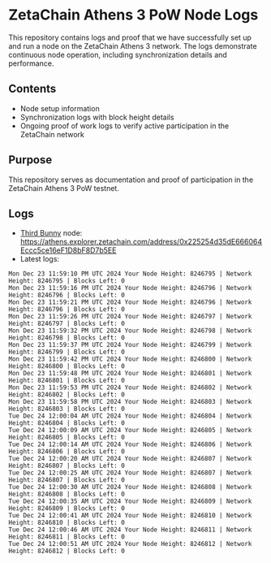 # ZetaChain Athens 3 PoW Node Logs
This repository contains logs and proof that we have successfully set up and run a node on the ZetaChain Athens 3 network. The logs demonstrate continuous node operation, including synchronization details and performance.

## Contents
- Node setup information
- Synchronization logs with block height details
- Ongoing proof of work logs to verify active participation in the ZetaChain network

## Purpose
This repository serves as documentation and proof of participation in the ZetaChain Athens 3 PoW testnet.

## Logs

- [Third Bunny](https://thirdbunny.xyz/) node: https://athens.explorer.zetachain.com/address/0x225254d35dE666064Eccc5ce16eF1D8bF8D7b5EE
- Latest logs:
```
Mon Dec 23 11:59:10 PM UTC 2024 Your Node Height: 8246795 | Network Height: 8246795 | Blocks Left: 0
Mon Dec 23 11:59:16 PM UTC 2024 Your Node Height: 8246796 | Network Height: 8246796 | Blocks Left: 0
Mon Dec 23 11:59:21 PM UTC 2024 Your Node Height: 8246796 | Network Height: 8246796 | Blocks Left: 0
Mon Dec 23 11:59:26 PM UTC 2024 Your Node Height: 8246797 | Network Height: 8246797 | Blocks Left: 0
Mon Dec 23 11:59:32 PM UTC 2024 Your Node Height: 8246798 | Network Height: 8246798 | Blocks Left: 0
Mon Dec 23 11:59:37 PM UTC 2024 Your Node Height: 8246799 | Network Height: 8246799 | Blocks Left: 0
Mon Dec 23 11:59:42 PM UTC 2024 Your Node Height: 8246800 | Network Height: 8246800 | Blocks Left: 0
Mon Dec 23 11:59:48 PM UTC 2024 Your Node Height: 8246801 | Network Height: 8246801 | Blocks Left: 0
Mon Dec 23 11:59:53 PM UTC 2024 Your Node Height: 8246802 | Network Height: 8246802 | Blocks Left: 0
Mon Dec 23 11:59:58 PM UTC 2024 Your Node Height: 8246803 | Network Height: 8246803 | Blocks Left: 0
Tue Dec 24 12:00:04 AM UTC 2024 Your Node Height: 8246804 | Network Height: 8246804 | Blocks Left: 0
Tue Dec 24 12:00:09 AM UTC 2024 Your Node Height: 8246805 | Network Height: 8246805 | Blocks Left: 0
Tue Dec 24 12:00:14 AM UTC 2024 Your Node Height: 8246806 | Network Height: 8246806 | Blocks Left: 0
Tue Dec 24 12:00:20 AM UTC 2024 Your Node Height: 8246807 | Network Height: 8246807 | Blocks Left: 0
Tue Dec 24 12:00:25 AM UTC 2024 Your Node Height: 8246807 | Network Height: 8246807 | Blocks Left: 0
Tue Dec 24 12:00:30 AM UTC 2024 Your Node Height: 8246808 | Network Height: 8246808 | Blocks Left: 0
Tue Dec 24 12:00:35 AM UTC 2024 Your Node Height: 8246809 | Network Height: 8246809 | Blocks Left: 0
Tue Dec 24 12:00:41 AM UTC 2024 Your Node Height: 8246810 | Network Height: 8246810 | Blocks Left: 0
Tue Dec 24 12:00:46 AM UTC 2024 Your Node Height: 8246811 | Network Height: 8246811 | Blocks Left: 0
Tue Dec 24 12:00:51 AM UTC 2024 Your Node Height: 8246812 | Network Height: 8246812 | Blocks Left: 0
```
